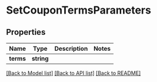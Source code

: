 # SetCouponTermsParameters

## Properties
Name | Type | Description | Notes
------------ | ------------- | ------------- | -------------
**terms** | **string** |  | 

[[Back to Model list]](../README.md#documentation-for-models) [[Back to API list]](../README.md#documentation-for-api-endpoints) [[Back to README]](../README.md)


